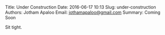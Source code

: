 Title: Under Construction
Date: 2016-06-17 10:13
Slug: under-construction
Authors: Jotham Apaloo
Email: jothamapaloo@gmail.com
Summary: Coming Soon

Sit tight.
